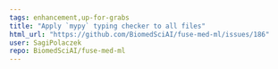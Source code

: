 ```yaml
---
tags: enhancement,up-for-grabs
title: "Apply `mypy` typing checker to all files"
html_url: "https://github.com/BiomedSciAI/fuse-med-ml/issues/186"
user: SagiPolaczek
repo: BiomedSciAI/fuse-med-ml
---
```



